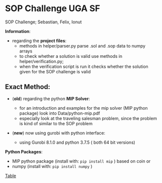# SOP Challenge UGA SF

SOP Challenge; Sebastian, Felix, Ionut

**Information**:

* regarding the **project files**:
  * methods in helper/parser.py parse .sol and .sop data to numpy arrays
  * to check whether a solution is valid use methods in helper/verification.py;
  * when the verification script is run it checks whether the solution given for the SOP challenge is valid

## Exact Method:

* (**old**) regarding the python **MIP Solver**:
  * for an introduction and examples for the mip solver (MIP python package) look into Data/python-mip.pdf
  * especially look at the traveling salesman problem, since the problem is kind of similar to the SOP problem
  
* (**new**) now using gurobi with python interface:
  * using Gurobi 8.1.0 and python 3.7.5 ( both 64 bit versions)
 
  
 

**Python Packages**:

* MIP python package (install with: `pip install mip` ) based on coin or
* numpy (install with: `pip install numpy` )


[Table](table_of_results.md)
